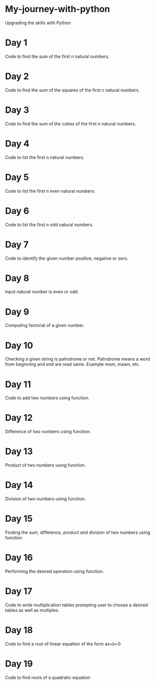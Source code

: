 # My-journey-with-python
Upgrading the skills with Python
# Day 1
Code to find the sum of the first n natural numbers.
# Day 2
Code to find the sum of the squares of the first n natural numbers.
# Day 3
Code to find the sum of the cubes of the first n natural numbers.
# Day 4
Code to list the first n natural numbers.
# Day 5
Code to list the first n even natural numbers.
# Day 6
Code to list the first n odd natural numbers.
# Day 7
Code to identify the given number positive, negative or zero.
# Day 8
Input natural number is even or odd.
# Day 9
Computing factorial of a given number.
# Day 10
Checking a given string is palindrome or not.
Palindrome means a word from beginning and end are read same.
Example mom, maam, etc.
# Day 11
Code to add two numbers using function.
# Day 12
Difference of two numbers using function.
# Day 13
Product of two numbers using function.
# Day 14
Division of two numbers using function.
# Day 15
Finding the sum, difference, product and division of two numbers using function.
# Day 16
Performing the desired operation using function.
# Day 17
Code to write multiplication tables prompting user to choose a desired tables as well as multiples.
# Day 18
Code to find a root of linear equation of the form ax+b=0
# Day 19
Code to find roots of a quadratic equation
